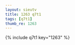 ```yaml
--- 
layout: sieutv
title: 1263 q7t1
tags: [q7t1]
thumb_re: 1263
---
```

{% include q7t1 key="1263" %} 
